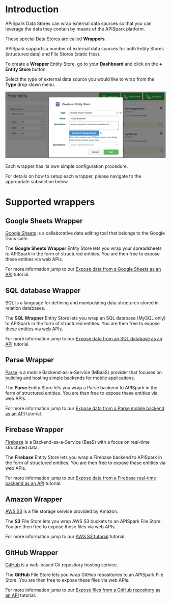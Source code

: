 
# Introduction

APISpark Data Stores can wrap external data sources so that you can leverage the data they contain by means of the APISpark platform.

These special Data Stores are called **Wrappers**.

APISpark supports a number of external data sources for both Entity Stores (structured data) and File Stores (static files).

To create a **Wrapper** Entity Store, go to your **Dashboard** and click on the **+ Entity Store** button.

Select the type of external data source you would like to wrap from the **Type** drop-down menu.

![Create a wrapper](images/create-a-wrapper-store.jpg "Create a wrapper")

Each wrapper has its own simple configuration procedure.

For details on how to setup each wrapper, please navigate to the appropriate subsection below.

# Supported wrappers

## Google Sheets Wrapper

<a href="https://docs.google.com/spreadsheets/" target="_blank">Google Sheets</a> is a collaborative data editing tool that belongs to the Google Docs suite.

The **Google Sheets Wrapper** Entity Store lets you wrap your spreadsheets to APISpark in the form of structured entities. You are then free to expose these entities via web APIs.

For more information jump to our [Expose data from a Google Sheets as an API](/technical-resources/apispark/tutorials/turn-spreadsheet-to-api "Expose data from a Google Sheets as an API") tutorial.

## SQL database Wrapper

SQL is a language for defining and manipulating data structures stored in relation databases.

The **SQL Wrapper** Entity Store lets you wrap an SQL database (MySQL only) to APISpark in the form of structured entities. You are then free to expose these entities via web APIs.

For more information jump to our [Expose data from an SQL database as an API](/technical-resources/apispark/tutorials/expose-sql-via-api "Expose data from an SQL database as an API") tutorial.

## Parse Wrapper

<a href="https://parse.com/" target="_blank">Parse</a> is a mobile Backend-as-a-Service (MBaaS) provider that focuses on building and hosting simple backends for mobile applications.

The **Parse** Entity Store lets you wrap a Parse backend to APISpark in the form of structured entities. You are then free to expose these entities via web APIs.

For more information jump to our [Expose data from a Parse mobile backend as an API](/technical-resources/apispark/tutorials/parse "Expose data from a Parse mobile backend as an API") tutorial.

## Firebase Wrapper

<a href="https://firebase.com/" target="_blank">Firebase</a> is a Backend-as-a-Service (BaaS) with a focus on real-time structured data.

The **Firebase** Entity Store lets you wrap a Firebase backend to APISpark in the form of structured entities. You are then free to expose these entities via web APIs.

For more information jump to our [Expose data from a Firebase real-time backend as an API](/technical-resources/apispark/tutorials/firebase "Expose data from a Firebase real-time backend as an API") tutorial.

## Amazon Wrapper

<a href="http://aws.amazon.com/fr/s3/" target="_blank">AWS S3</a> is a file storage service provided by Amazon.

The **S3** File Store lets you wrap AWS S3 buckets to an APISpark File Store. You are then free to expose these files via web APIs.

For more information jump to our [AWS S3 tutorial](/technical-resources/apispark/tutorials/awss3-bucket-to-api "AWS S3 tutorial") tutorial.

## GitHub Wrapper

<a href="https://github.com/" target="_blank">GitHub</a> is a web-based Git repository hosting service.

The **GitHub** File Store lets you wrap GitHub repositories to an APISpark File Store. You are then free to expose these files via web APIs.

For more information jump to our [Expose files from a GitHub repository as an API](/technical-resources/apispark/tutorials/github "Expose files from a GitHub repository as an API") tutorial.
